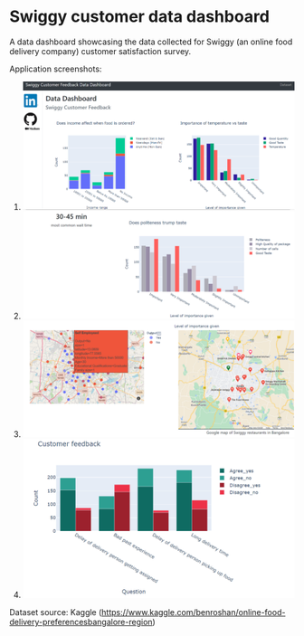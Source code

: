 # Swiggy customer data dashboard

A data dashboard showcasing the data collected for Swiggy (an online food delivery company) customer satisfaction survey.

Application screenshots:
1. ![bar1](screenshots/1.PNG)
2. ![bar2](screenshots/2.PNG)
3. ![bar3](screenshots/3.PNG)
4. ![bar4](screenshots/4.PNG)

Dataset source: Kaggle (https://www.kaggle.com/benroshan/online-food-delivery-preferencesbangalore-region)
